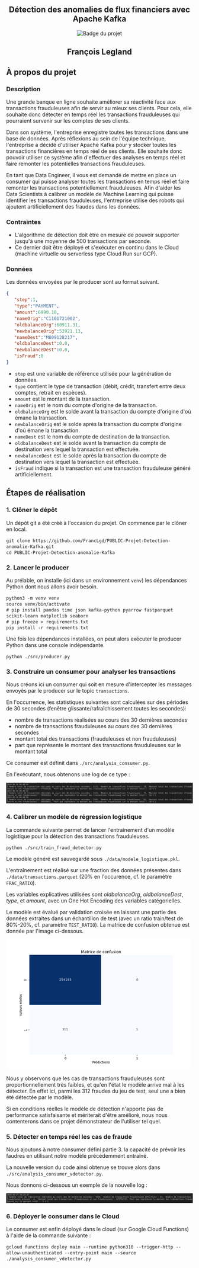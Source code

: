 <div align="center">

  <h2 align="center">Détection des anomalies de flux financiers avec Apache Kafka</h2>

<div align="center"><img src="https://blent-static-media.s3.eu-west-3.amazonaws.com/images/projects/badge_kafka_fraud.svg" width="120" alt="Badge du projet" /></div>


<h2 align="center">François Legland</h2>
</div>

## À propos du projet

### Description

Une grande banque en ligne souhaite améliorer sa réactivité face aux transactions frauduleuses afin de servir au mieux ses clients. Pour cela, elle souhaite donc détecter en temps réel les transactions frauduleuses qui pourraient survenir sur les comptes de ses clients.

Dans son système, l'entreprise enregistre toutes les transactions dans une base de données. Après réflexions au sein de l'équipe technique, l'entreprise a décidé d'utiliser Apache Kafka pour y stocker toutes les transactions financières en temps réel de ses clients. Elle souhaite donc pouvoir utiliser ce système afin d'effectuer des analyses en temps réel et faire remonter les potentielles transactions frauduleuses.

En tant que Data Engineer, il vous est demandé de mettre en place un consumer qui puisse analyser toutes les transactions en temps réel et faire remonter les transactions potentiellement frauduleuses. Afin d'aider les Data Scientists à calibrer un modèle de Machine Learning qui puisse identifier les transactions frauduleuses, l'entreprise utilise des robots qui ajoutent artificiellement des fraudes dans les données.

### Contraintes


* L'algorithme de détection doit être en mesure de pouvoir supporter jusqu'à une moyenne de 500 transactions par seconde.
* Ce dernier doit être déployé et s'exécuter en continu dans le Cloud (machine virtuelle ou serverless type Cloud Run sur GCP).

### Données

Les données envoyées par le producer sont au format suivant.

```json
{
   "step":1,
   "type":"PAYMENT",
   "amount":6990.18,
   "nameOrig":"C1101721002",
   "oldbalanceOrg":60911.31,
   "newbalanceOrig":53921.13,
   "nameDest":"M809128217",
   "oldbalanceDest":0.0,
   "newbalanceDest":0.0,
   "isFraud":0
}
```

* `step` est une variable de référence utilisée pour la génération de données.
* `type` contient le type de transaction (débit, crédit, transfert entre deux comptes, retrait en espèces).
* `amount` est le montant de la transaction.
* `nameOrig` est le nom du compte d'origine de la transaction.
* `oldbalanceOrg` est le solde avant la transaction du compte d'origine d'où émane la transaction.
* `newbalanceOrig` est le solde après la transaction du compte d'origine d'où émane la transaction.
* `nameDest` est le nom du compte de destination de la transaction.
* `oldbalanceDest` est le solde avant la transaction du compte de destination vers lequel la transaction est effectuée.
* `newbalanceDest` est le solde après la transaction du compte de destination vers lequel la transaction est effectuée.
* `isFraud` indique si la transaction est une transaction frauduleuse généré artificiellement.

## Étapes de réalisation

### 1. Clôner le dépôt

Un dépôt git a été créé à l'occasion du projet. On commence par le clôner en local.

```shell
git clone https://github.com/FrancLgd/PUBLIC-Projet-Detection-anomalie-Kafka.git
cd PUBLIC-Projet-Detection-anomalie-Kafka
```

### 2. Lancer le producer

Au prélable, on installe (ici dans un environnement `venv`) les dépendances Python dont nous allons avoir besoin.

```shell
python3 -m venv venv
source venv/bin/activate
# pip install pandas time json kafka-python pyarrow fastparquet scikit-learn matplotlib seaborn
# pip freeze > requirements.txt
pip install -r requirements.txt
```

Une fois les dépendances installées, on peut alors exécuter le producer Python dans une console indépendante.

```shell
python ./src/producer.py
```

### 3. Construire un consumer pour analyser les transactions

Nous créons ici un consumer qui soit en mesure d'intercepter les messages envoyés par le producer sur le topic `transactions`.

En l'occurrence, les statistiques suivantes sont calculées sur des périodes de 30 secondes (fenêtre glissante/rafraîchissement toutes les secondes):
* nombre de transactions réalisées au cours des 30 dernières secondes
* nombre de transactions frauduleuses au cours des 30 dernières secondes
* montant total des transactions (frauduleuses et non frauduleuses)
* part que représente le montant des transactions frauduleuses sur le montant total

Ce consumer est définit dans `./src/analysis_consumer.py`.

En l'exécutant, nous obtenons une log de ce type :

<img src="./docs/images/log_analysis_consumer.png" alt="Texte alternatif">

### 4. Calibrer un modèle de régression logistique

La commande suivante permet de lancer l'entraînement d'un modèle logistique pour la détection des transactions frauduleuses. 

```shell
python ./src/train_fraud_detector.py
```

Le modèle généré est sauvegardé sous `./data/modele_logistique.pkl`.

L'entraînement est réalisé sur une fraction des données présentes dans `./data/transactions.parquet` (20% en l'occurence, cf. le paramètre `FRAC_RATIO`). 

Les variables explicatives utilisées sont *oldbalanceOrg*, *oldbalanceDest*, *type*, et *amount*, avec un One Hot Encoding des variables catégorielles. 

Le modèle est évalué par validation croisée en laissant une partie des données extraites dans un échantillon de test (avec un ratio train/test de 80%-20%, cf. paramètre `TEST_RATIO`). La matrice de confusion obtenue est donnée par l'image ci-dessous.

<img src="./docs/images/confusion_matrix.png" alt="Texte alternatif" width="500" height="350">

Nous y observons que les cas de transactions frauduleuses sont proportionnellement très faibles, et qu'en l'état le modèle arrive mal à les détecter. En effet ici, parmi les 312 fraudes du jeu de test, seul une a bien été détectée par le modèle.

Si en conditions réelles le modèle de détection n'apporte pas de performance satisfaisante et mériterait d'être amélioré, nous nous contenterons dans ce projet démonstrateur de l'utiliser tel quel.

### 5. Détecter en temps réel les cas de fraude

Nous ajoutons à notre consumer défini partie 3. la capacité de prévoir les faudres en utilisant notre modèle précédemment entraîné.

La nouvelle version du code ainsi obtenue se trouve alors dans `./src/analysis_consumer_vdetector.py`. 

Nous donnons ci-dessous un exemple de la nouvelle log :

<img src="./docs/images/log_analysis_consumer_vdetector.png" alt="Texte alternatif">

### 6. Déployer le consumer dans le Cloud

Le consumer est enfin déployé dans le cloud (sur Google Cloud Functions) à l'aide de la commande suivante :

```shell
gcloud functions deploy main --runtime python310 --trigger-http --allow-unauthenticated --entry-point main --source ./analysis_consumer_vdetector.py
```
